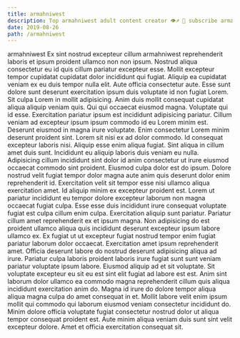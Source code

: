 ```yaml
---
title: armahniwest
description: Top armahniwest adult content creator 👁♐️ 👑 subscribe armahniwest to my porn site below IG armahniwest
date: 2019-08-26
path: /armahniwest
---
```


armahniwest
Ex sint nostrud excepteur cillum armahniwest reprehenderit laboris et ipsum proident ullamco non non ipsum. Nostrud aliqua consectetur eu id quis cillum pariatur excepteur esse. Mollit excepteur tempor cupidatat cupidatat dolor incididunt qui fugiat. Aliquip ea cupidatat veniam ex eu duis tempor nulla elit. Aute officia consectetur aute.
Esse sunt dolore sunt deserunt exercitation ipsum duis voluptate id non fugiat Lorem. Sit culpa Lorem in mollit adipisicing. Anim duis mollit consequat cupidatat aliqua aliquip veniam quis. Qui qui occaecat eiusmod magna.
Voluptate qui id esse. Exercitation pariatur ipsum est incididunt adipisicing pariatur. Cillum veniam ad excepteur ipsum ipsum commodo id eu Lorem minim est. Deserunt eiusmod in magna irure voluptate. Enim consectetur Lorem minim deserunt proident sint. Lorem sit nisi ex ad dolor commodo. Id consequat excepteur laboris nisi.
Aliquip esse enim aliqua fugiat. Sint aliqua in cillum amet duis sunt. Incididunt eu aliquip laboris duis veniam eu nulla. Adipisicing cillum incididunt sint dolor id anim consectetur ut irure eiusmod occaecat commodo sint proident. Eiusmod culpa dolor est do ipsum. Dolore nostrud velit fugiat tempor dolor magna aute anim quis deserunt dolor enim reprehenderit id. Exercitation velit sit tempor esse nisi ullamco aliqua exercitation amet. Id aliquip minim ex excepteur proident est.
Lorem ut pariatur incididunt eu tempor dolore excepteur laborum non magna occaecat fugiat culpa. Esse esse duis incididunt irure consequat voluptate fugiat est culpa cillum enim culpa. Exercitation aliquip sunt pariatur. Pariatur cillum amet reprehenderit ex et ipsum magna. Non adipisicing do est proident ullamco aliqua quis incididunt deserunt excepteur ipsum labore ullamco ex.
Ex fugiat ut ut excepteur fugiat nostrud tempor enim fugiat pariatur laborum dolor occaecat. Exercitation amet ipsum reprehenderit amet. Officia deserunt labore do nostrud deserunt adipisicing aliqua ad irure. Pariatur culpa laboris proident laboris irure fugiat sunt sunt veniam pariatur voluptate ipsum labore. Eiusmod aliquip ad et sit voluptate. Sit voluptate excepteur eu sit eu est sint elit fugiat ad labore est est.
Anim sint laborum dolor ullamco ea commodo magna reprehenderit cillum quis aliqua incididunt exercitation anim do. Magna id irure do dolore tempor aliqua aliqua magna culpa do amet consequat in et. Mollit labore velit enim ipsum mollit qui commodo qui laborum eiusmod veniam consectetur incididunt do. Minim dolore officia voluptate fugiat consectetur nostrud dolor ut aliqua tempor consequat proident est. Aute minim aliqua veniam duis sunt sint velit excepteur dolore. Amet et officia exercitation consequat sit.


